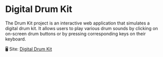 # Digital Drum Kit
The Drum Kit project is an interactive web application that simulates a digital drum kit. It allows users to play various drum sounds by clicking on on-screen drum buttons or by pressing corresponding keys on their keyboard. 

🖥 Site: [Digital Drum Kit][def]

[def]: https://drum-kit-digital.netlify.app/
